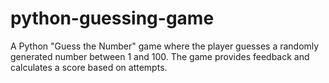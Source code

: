 # python-guessing-game
A Python "Guess the Number" game where the player guesses a randomly generated number between 1 and 100. The game provides feedback and calculates a score based on attempts.
